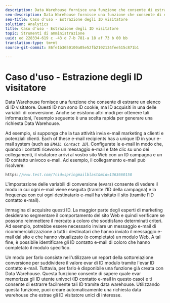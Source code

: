 ```yaml
---
description: Data Warehouse fornisce una funzione che consente di estrarre un elenco di ID visitatore. Questi ID non sono ID cookie, ma ID acquisiti in una delle variabili di conversione. Anche se esistono altri modi per ottenere tali informazioni, l'esempio seguente è una scelta rapida per generare una richiesta Data Warehouse.
seo-description: Data Warehouse fornisce una funzione che consente di estrarre un elenco di ID visitatore. Questi ID non sono ID cookie, ma ID acquisiti in una delle variabili di conversione. Anche se esistono altri modi per ottenere tali informazioni, l'esempio seguente è una scelta rapida per generare una richiesta Data Warehouse.
seo-title: Caso d'uso - Estrazione degli ID visitatore
solution: Analytics
title: Caso d'uso - Estrazione degli ID visitatore
topic: Strumenti di amministrazione
uuid: ed 228334-619 c -43 d 7-b 781-a 18 af 73 b 00 bb
translation-type: tm+mt
source-git-commit: 86fe1b3650100a05e52fb2102134fee515c871b1

---
```



# Caso d'uso - Estrazione degli ID visitatore

Data Warehouse fornisce una funzione che consente di estrarre un elenco di ID visitatore. Questi ID non sono ID cookie, ma ID acquisiti in una delle variabili di conversione. Anche se esistono altri modi per ottenere tali informazioni, l'esempio seguente è una scelta rapida per generare una richiesta Data Warehouse.

Ad esempio, si supponga che la tua attività invia e-mail marketing a clienti e potenziali clienti. Each of these e-mail recipients has a unique ID in your e-mail system (such as *`EMAIL Contact ID`*). Configurate le e-mail in modo che, quando i contatti ricevono un messaggio e-mail e fate clic su uno dei collegamenti, il visitatore arrivi al vostro sito Web con un ID campagna e un ID contatto univoco e-mail. Ad esempio, il collegamento e-mail può risolvere:

```js
https://www.test.com/?cid=springmailblast&mid=1363660158
```

L'impostazione delle variabili di conversione (evars) consente di vedere il modo in cui ogni e-mail viene eseguita (tramite l'ID della campagna) e la frequenza con cui ogni destinatario e-mail ha visitato il sito (tramite l'ID contatto e-mail).

Immagina di acquisire questi ID. La maggior parte degli esperti di marketing desiderano segmentare il comportamento del sito Web e quindi verificare se possono reimmettere il mercato a coloro che soddisfano determinati criteri. Ad esempio, potrebbe essere necessario inviare un messaggio e-mail di ricommercializzazione a tutti i destinatari che hanno inviato il messaggio e-mail dal sito e che hanno visualizzato (o completato) un modulo Web. A tal fine, è possibile identificare gli ID contatto e-mail di coloro che hanno completato il modulo specifico.

Un modo per farlo consiste nell'utilizzare un report della sottorelazione conversione per suddividere il valore evar di ID modulo tramite l'evar ID contatto e-mail. Tuttavia, per farlo è disponibile una funzione già creata con Data Warehouse. Questa funzione consente di sapere quale evar memorizza gli ID utente univoci (ID contatto e-mail in questo caso) e ti consente di estrarre facilmente tali ID tramite data warehouse. Utilizzando questa funzione, puoi creare automaticamente una richiesta data warehouse che estrae gli ID visitatore unici di interesse.
